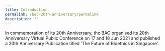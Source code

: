 ```yaml
---
title: Introduction
permalink: /bac-20th-anniversary/permalink
description: ""
---
```

In commemoration of its 20th Anniversary, the BAC organised its 20th Anniversary Virtual Public Conference on 17 and 18 Jun 2021 and published a 20th Anniversary Publication titled 'The Future of Bioethics in Singapore'.

